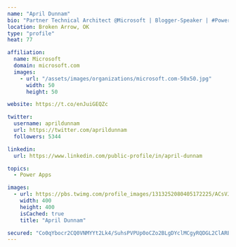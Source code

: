 ```yaml
---
name: "April Dunnam"
bio: "Partner Technical Architect @Microsoft | Blogger-Speaker | #PowerApps, #PowerAutomate, #Office365, #SharePoint | #WIT | #Karaoke Queen"
location: Broken Arrow, OK
type: "profile"
heat: 77

affiliation:
  name: Microsoft
  domain: microsoft.com
  images:
    - url: "/assets/images/organizations/microsoft.com-50x50.jpg"
      width: 50
      height: 50

website: https://t.co/enJuiGEQZc

twitter:
  username: aprildunnam
  url: https://twitter.com/aprildunnam
  followers: 5344

linkedin:
  url: https://www.linkedin.com/public-profile/in/april-dunnam

topics:
  - Power Apps

images:
  - url: https://pbs.twimg.com/profile_images/1313252080405172225/ACsVJFqU_400x400.jpg
    width: 400
    height: 400
    isCached: true
    title: "April Dunnam"

secured: "Co0qYbocr2CQ0VNMYYt2Lk4/SuhsPVPUp0oCZo2BLgDYclMCgyRQDGL2ClARBdibRWDOisM1ZMnAzppM5+R9SACeEB2FV2olBPWn2NbVpXk8H9usJR7PHzjIN6QhSr+N8wMT7psGvq/Ef1bv5/pEU+UbL4DmF2FoONxbQaQlNt95EwyjQIBEl0lr4e8A2tOiuJXuR0zS4WOkvyJc83UsL428NYGZimovO9fnptyikmkB9+ZdDXaaTlUS1N4ew1paeaYQ7bdzZIfrfqPejhMyVX6RjS+eNoj/kdc64R8P1Tj6DDDm8UHAz1dvq8UA3WPBzl+AhdzRPKVkHUPYtaMcQP7K9MZLI4cSgEuAuia5IVdJEFa1WVQe2FcFuUGeoX0KkMwj/lBwzip5cbEXyFz3Fm+zHivr9IuOVIthzsufW0I=;/5Nv4pEV2hWPtEebolW3rQ=="
---
```


